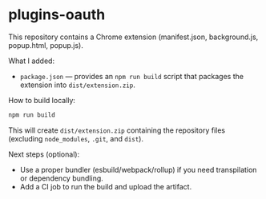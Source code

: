 # plugins-oauth

This repository contains a Chrome extension (manifest.json, background.js, popup.html, popup.js).

What I added:

- `package.json` — provides an `npm run build` script that packages the extension into `dist/extension.zip`.

How to build locally:

```bash
npm run build
```

This will create `dist/extension.zip` containing the repository files (excluding `node_modules`, `.git`, and `dist`).

Next steps (optional):
- Use a proper bundler (esbuild/webpack/rollup) if you need transpilation or dependency bundling.
- Add a CI job to run the build and upload the artifact.
